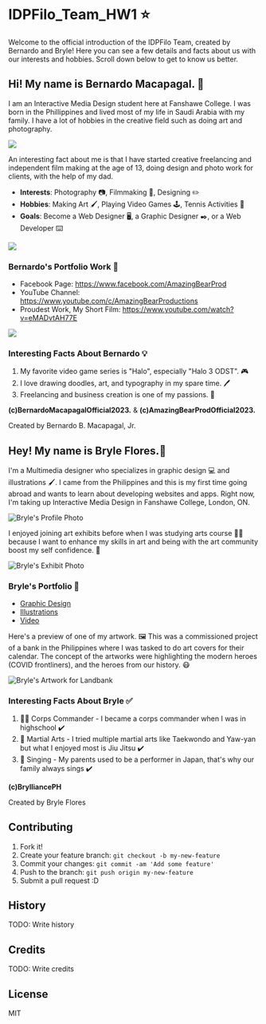 # IDPFilo_Team_HW1 :star:
Welcome to the official introduction of the IDPFilo Team, created by Bernardo and Bryle! Here you can see a few details and facts about us with our interests and hobbies. Scroll down below to get to know us better.

## Hi! My name is Bernardo Macapagal. :bear:

I am an Interactive Media Design student here at Fanshawe College. I was born in the Phillippines and lived most of my life in Saudi Arabia with my family. I have a lot of hobbies in the creative field such as doing art and photography.



<img src=/images/bernardo_cover_photo.jpg>



An interesting fact about me is that I have started creative freelancing and independent film making at the age of 13, doing design and photo work for clients, with the help of my dad.

- __Interests__: Photography :camera:, Filmmaking :movie_camera:, Designing :pencil2:
- __Hobbies__: Making Art :paintbrush:, Playing Video Games :joystick:, Tennis Activities :tennis:
- __Goals__: Become a Web Designer :desktop_computer:, a Graphic Designer :black_nib:, or a Web Developer :keyboard:



<img src=/images/company_photo.jpg>



### Bernardo's Portfolio Work :notebook:

 - Facebook Page: https://www.facebook.com/AmazingBearProd
 - YouTube Channel: https://www.youtube.com/c/AmazingBearProductions
 - Proudest Work, My Short Film: https://www.youtube.com/watch?v=eMADvtAH77E



<img src=/images/shortfilm_bernardo.jpg>


### Interesting Facts About Bernardo :bulb:

1. My favorite video game series is "Halo", especially "Halo 3 ODST". :video_game:
2. I love drawing doodles, art, and typography in my spare time. :pen:
3. Freelancing and business creation is one of my passions. :office:

__(c)BernardoMacapagalOfficial2023.__ & __(c)AmazingBearProdOfficial2023.__

Created by Bernardo B. Macapagal, Jr.


## Hey! My name is Bryle Flores.:star2:

I'm a Multimedia designer who specializes in graphic design :computer: and illustrations :paintbrush:. I came from the Philippines and this is my first time going abroad and wants to learn about developing websites and apps. Right now, I'm taking up Interactive Media Design in Fanshawe College, London, ON.

![Bryle's Profile Photo](images/bryle_photo1.jpg)

I enjoyed joining art exhibits before when I was studying arts course :man_student: because I want to enhance my skills in art and being with the art community boost my self confidence. :busts_in_silhouette:

![Bryle's Exhibit Photo](images/bryle_photo2_exhibit.jpg)

### Bryle's Portfolio :notebook:
- [Graphic Design](https://www.behance.net/brylliancePH)
- [Illustrations](https://www.behance.net/brylliancy)
- [Video](https://www.behance.net/brylemotion)

Here's a preview of one of my artwork. :framed_picture:
 This was a commissioned project of a bank in the Philippines where I was tasked to do art covers for their calendar. The concept of the artworks were highlighting the modern heroes (COVID frontliners), and the heroes from our history. :mask: 


![Bryle's Artwork for Landbank](images/bryle_photo3_sample1.jpg)

### Interesting Facts About Bryle :white_check_mark:
1. :policeman: Corps Commander - I became a corps commander when I was in highschool :heavy_check_mark:
2. :martial_arts_uniform: Martial Arts - I tried multiple martial arts like Taekwondo and Yaw-yan but what I enjoyed most is Jiu Jitsu :heavy_check_mark:
3. :microphone: Singing - My parents used to be a performer in Japan, that's why our family always sings :heavy_check_mark:


__(c)BrylliancePH__

Created by Bryle Flores





## Contributing
1. Fork it!
2. Create your feature branch: `git checkout -b my-new-feature`
3. Commit your changes: `git commit -am 'Add some feature'`
4. Push to the branch: `git push origin my-new-feature`
5. Submit a pull request :D

## History
TODO: Write history

## Credits
TODO: Write credits

## License
MIT